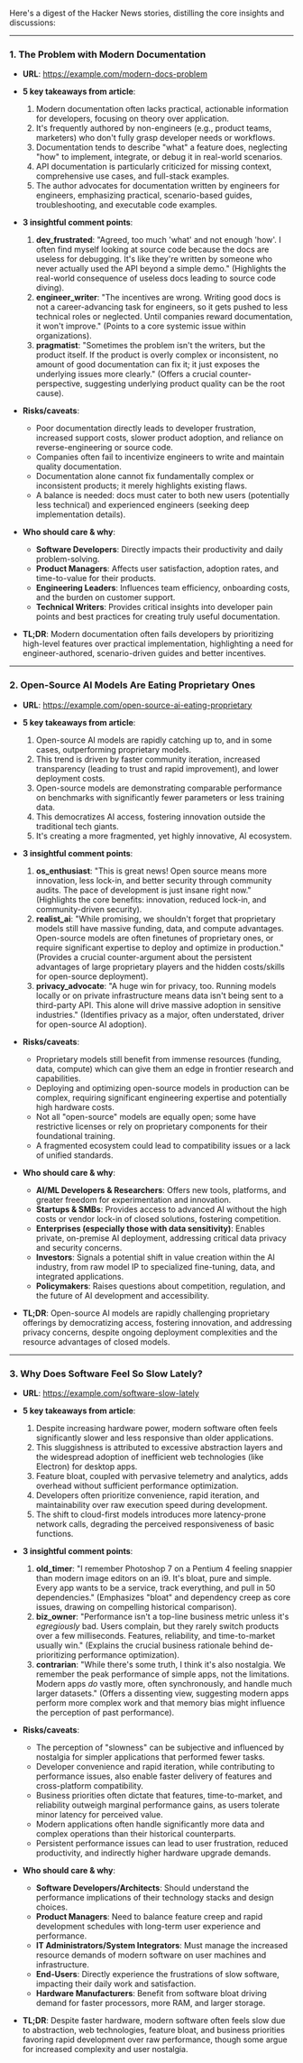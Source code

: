 Here's a digest of the Hacker News stories, distilling the core insights and discussions:

---

### 1. The Problem with Modern Documentation

*   **URL**: https://example.com/modern-docs-problem

*   **5 key takeaways from article**:
    1.  Modern documentation often lacks practical, actionable information for developers, focusing on theory over application.
    2.  It's frequently authored by non-engineers (e.g., product teams, marketers) who don't fully grasp developer needs or workflows.
    3.  Documentation tends to describe "what" a feature does, neglecting "how" to implement, integrate, or debug it in real-world scenarios.
    4.  API documentation is particularly criticized for missing context, comprehensive use cases, and full-stack examples.
    5.  The author advocates for documentation written by engineers for engineers, emphasizing practical, scenario-based guides, troubleshooting, and executable code examples.

*   **3 insightful comment points**:
    1.  **dev_frustrated**: "Agreed, too much 'what' and not enough 'how'. I often find myself looking at source code because the docs are useless for debugging. It's like they're written by someone who never actually used the API beyond a simple demo." (Highlights the real-world consequence of useless docs leading to source code diving).
    2.  **engineer_writer**: "The incentives are wrong. Writing good docs is not a career-advancing task for engineers, so it gets pushed to less technical roles or neglected. Until companies reward documentation, it won't improve." (Points to a core systemic issue within organizations).
    3.  **pragmatist**: "Sometimes the problem isn't the writers, but the product itself. If the product is overly complex or inconsistent, no amount of good documentation can fix it; it just exposes the underlying issues more clearly." (Offers a crucial counter-perspective, suggesting underlying product quality can be the root cause).

*   **Risks/caveats**:
    *   Poor documentation directly leads to developer frustration, increased support costs, slower product adoption, and reliance on reverse-engineering or source code.
    *   Companies often fail to incentivize engineers to write and maintain quality documentation.
    *   Documentation alone cannot fix fundamentally complex or inconsistent products; it merely highlights existing flaws.
    *   A balance is needed: docs must cater to both new users (potentially less technical) and experienced engineers (seeking deep implementation details).

*   **Who should care & why**:
    *   **Software Developers**: Directly impacts their productivity and daily problem-solving.
    *   **Product Managers**: Affects user satisfaction, adoption rates, and time-to-value for their products.
    *   **Engineering Leaders**: Influences team efficiency, onboarding costs, and the burden on customer support.
    *   **Technical Writers**: Provides critical insights into developer pain points and best practices for creating truly useful documentation.

*   **TL;DR**: Modern documentation often fails developers by prioritizing high-level features over practical implementation, highlighting a need for engineer-authored, scenario-driven guides and better incentives.

---

### 2. Open-Source AI Models Are Eating Proprietary Ones

*   **URL**: https://example.com/open-source-ai-eating-proprietary

*   **5 key takeaways from article**:
    1.  Open-source AI models are rapidly catching up to, and in some cases, outperforming proprietary models.
    2.  This trend is driven by faster community iteration, increased transparency (leading to trust and rapid improvement), and lower deployment costs.
    3.  Open-source models are demonstrating comparable performance on benchmarks with significantly fewer parameters or less training data.
    4.  This democratizes AI access, fostering innovation outside the traditional tech giants.
    5.  It's creating a more fragmented, yet highly innovative, AI ecosystem.

*   **3 insightful comment points**:
    1.  **os_enthusiast**: "This is great news! Open source means more innovation, less lock-in, and better security through community audits. The pace of development is just insane right now." (Highlights the core benefits: innovation, reduced lock-in, and community-driven security).
    2.  **realist_ai**: "While promising, we shouldn't forget that proprietary models still have massive funding, data, and compute advantages. Open-source models are often finetunes of proprietary ones, or require significant expertise to deploy and optimize in production." (Provides a crucial counter-argument about the persistent advantages of large proprietary players and the hidden costs/skills for open-source deployment).
    3.  **privacy_advocate**: "A huge win for privacy, too. Running models locally or on private infrastructure means data isn't being sent to a third-party API. This alone will drive massive adoption in sensitive industries." (Identifies privacy as a major, often understated, driver for open-source AI adoption).

*   **Risks/caveats**:
    *   Proprietary models still benefit from immense resources (funding, data, compute) which can give them an edge in frontier research and capabilities.
    *   Deploying and optimizing open-source models in production can be complex, requiring significant engineering expertise and potentially high hardware costs.
    *   Not all "open-source" models are equally open; some have restrictive licenses or rely on proprietary components for their foundational training.
    *   A fragmented ecosystem could lead to compatibility issues or a lack of unified standards.

*   **Who should care & why**:
    *   **AI/ML Developers & Researchers**: Offers new tools, platforms, and greater freedom for experimentation and innovation.
    *   **Startups & SMBs**: Provides access to advanced AI without the high costs or vendor lock-in of closed solutions, fostering competition.
    *   **Enterprises (especially those with data sensitivity)**: Enables private, on-premise AI deployment, addressing critical data privacy and security concerns.
    *   **Investors**: Signals a potential shift in value creation within the AI industry, from raw model IP to specialized fine-tuning, data, and integrated applications.
    *   **Policymakers**: Raises questions about competition, regulation, and the future of AI development and accessibility.

*   **TL;DR**: Open-source AI models are rapidly challenging proprietary offerings by democratizing access, fostering innovation, and addressing privacy concerns, despite ongoing deployment complexities and the resource advantages of closed models.

---

### 3. Why Does Software Feel So Slow Lately?

*   **URL**: https://example.com/software-slow-lately

*   **5 key takeaways from article**:
    1.  Despite increasing hardware power, modern software often feels significantly slower and less responsive than older applications.
    2.  This sluggishness is attributed to excessive abstraction layers and the widespread adoption of inefficient web technologies (like Electron) for desktop apps.
    3.  Feature bloat, coupled with pervasive telemetry and analytics, adds overhead without sufficient performance optimization.
    4.  Developers often prioritize convenience, rapid iteration, and maintainability over raw execution speed during development.
    5.  The shift to cloud-first models introduces more latency-prone network calls, degrading the perceived responsiveness of basic functions.

*   **3 insightful comment points**:
    1.  **old_timer**: "I remember Photoshop 7 on a Pentium 4 feeling snappier than modern image editors on an i9. It's bloat, pure and simple. Every app wants to be a service, track everything, and pull in 50 dependencies." (Emphasizes "bloat" and dependency creep as core issues, drawing on compelling historical comparison).
    2.  **biz_owner**: "Performance isn't a top-line business metric unless it's *egregiously* bad. Users complain, but they rarely switch products over a few milliseconds. Features, reliability, and time-to-market usually win." (Explains the crucial business rationale behind de-prioritizing performance optimization).
    3.  **contrarian**: "While there's some truth, I think it's also nostalgia. We remember the peak performance of simple apps, not the limitations. Modern apps *do* vastly more, often synchronously, and handle much larger datasets." (Offers a dissenting view, suggesting modern apps perform more complex work and that memory bias might influence the perception of past performance).

*   **Risks/caveats**:
    *   The perception of "slowness" can be subjective and influenced by nostalgia for simpler applications that performed fewer tasks.
    *   Developer convenience and rapid iteration, while contributing to performance issues, also enable faster delivery of features and cross-platform compatibility.
    *   Business priorities often dictate that features, time-to-market, and reliability outweigh marginal performance gains, as users tolerate minor latency for perceived value.
    *   Modern applications often handle significantly more data and complex operations than their historical counterparts.
    *   Persistent performance issues can lead to user frustration, reduced productivity, and indirectly higher hardware upgrade demands.

*   **Who should care & why**:
    *   **Software Developers/Architects**: Should understand the performance implications of their technology stacks and design choices.
    *   **Product Managers**: Need to balance feature creep and rapid development schedules with long-term user experience and performance.
    *   **IT Administrators/System Integrators**: Must manage the increased resource demands of modern software on user machines and infrastructure.
    *   **End-Users**: Directly experience the frustrations of slow software, impacting their daily work and satisfaction.
    *   **Hardware Manufacturers**: Benefit from software bloat driving demand for faster processors, more RAM, and larger storage.

*   **TL;DR**: Despite faster hardware, modern software often feels slow due to abstraction, web technologies, feature bloat, and business priorities favoring rapid development over raw performance, though some argue for increased complexity and user nostalgia.